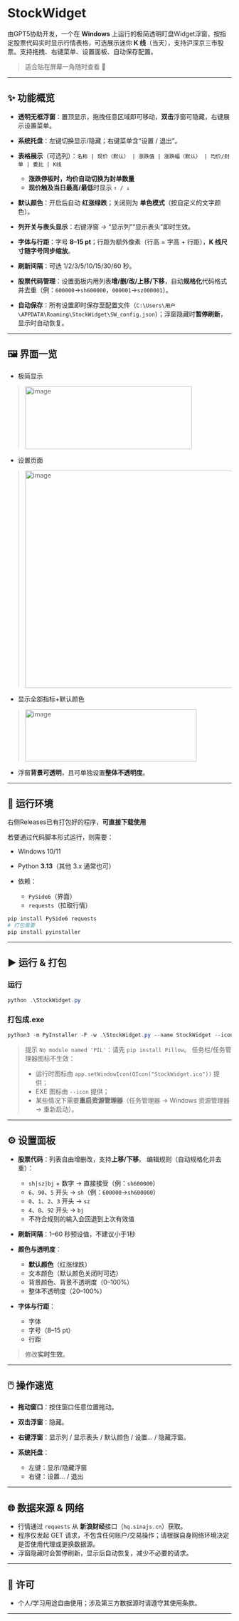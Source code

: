 # StockWidget

由GPT5协助开发，一个在 **Windows** 上运行的极简透明盯盘Widget浮窗，按指定股票代码实时显示行情表格，可选展示迷你 **K 线**（当天），支持沪深京三市股票。支持拖拽、右键菜单、设置面板、自动保存配置。

> 适合贴在屏幕一角随时查看 👀

---

## ✨ 功能概览

* **透明无框浮窗**：置顶显示，拖拽任意区域即可移动，**双击**浮窗可隐藏，右键展示设置菜单。
* **系统托盘**：左键切换显示/隐藏；右键菜单含“设置 / 退出”。
* **表格展示**（可选列）：`名称 | 现价（默认） | 涨跌值 | 涨跌幅（默认） | 均价/封单 | 委比 | K线`

  * **涨跌停板时，均价自动切换为封单数量**
  * **现价触及当日最高/最低**时显示 `↑ / ↓`
* **默认颜色**：开启后自动 **红涨绿跌**；关闭则为 **单色模式**（按自定义的文字颜色）。
* **列开关与表头显示**：右键浮窗 → “显示列”“显示表头”即时生效。
* **字体与行距**：字号 **8–15 pt**；行距为额外像素（行高 = 字高 + 行距），**K 线尺寸随字号同步缩放**。
* **刷新间隔**：可选 1/2/3/5/10/15/30/60 秒。
* **股票代码管理**：设置面板内用列表**增/删/改/上移/下移**，自动**规格化**代码格式并去重（例：`600000`→`sh600000`，`000001`→`sz000001`）。
* **自动保存**：所有设置即时保存至配置文件（`C:\Users\用户\APPDATA\Roaming\StockWidget\SW_config.json`）；浮窗隐藏时**暂停刷新**，显示时自动恢复。

---

## 🖼️ 界面一览

* 极简显示
> <img width="375" height="141" alt="image" src="https://github.com/user-attachments/assets/e3629ada-5a07-495a-a263-d1479a74a1df" />
* 设置页面
> <img width="782" height="488" alt="image" src="https://github.com/user-attachments/assets/e0a97961-045a-4e6f-bac8-357756a0c018" />
* 显示全部指标+默认颜色
> <img width="385" height="117" alt="image" src="https://github.com/user-attachments/assets/e82c38e2-1fe6-4b97-b915-4f2240d2a7bd" />


* 浮窗**背景可透明**，且可单独设置**整体不透明度**。

---

## 🧰 运行环境

右侧Releases已有打包好的程序，**可直接下载使用**

若要通过代码脚本形式运行，则需要：
* Windows 10/11
* Python **3.13**（其他 3.x 通常也可）
* 依赖：

  * `PySide6`（界面）
  * `requests`（拉取行情）

```powershell
pip install PySide6 requests
# 打包需要
pip install pyinstaller
```

---

## ▶️ 运行 & 打包

### 运行

```powershell
python .\StockWidget.py
```

### 打包成.exe

```powershell
python3 -m PyInstaller -F -w .\StockWidget.py --name StockWidget --icon .\StockWidget.ico --add-data ".\StockWidget.ico;."
```

> 提示 `No module named 'PIL'`：请先 `pip install Pillow`。
> 任务栏/任务管理器图标不生效：
>
> * 运行时图标由 `app.setWindowIcon(QIcon("StockWidget.ico"))` 提供；
> * EXE 图标由 `--icon` 提供；
> * 某些情况下需要**重启资源管理器**（任务管理器 → Windows 资源管理器 → 重新启动）。

---

## ⚙️ 设置面板

* **股票代码**：列表自由增删改，支持**上移/下移**。
  编辑规则（自动规格化并去重）：

  * `sh|sz|bj` + 数字 → 直接接受（例：`sh600000`）
  * `6`、`90`、`5` 开头 → `sh`（例：`600000`→`sh600000`）
  * `0`、`1`、`2`、`3` 开头 → `sz`
  * `4`、`8`、`92` 开头 → `bj`
  * 不符合规则的输入会回退到上次有效值
* **刷新间隔**：1–60 秒预设值，不建议小于1秒
* **颜色与透明度**：

  * **默认颜色**（红涨绿跌）
  * 文本颜色（默认颜色关闭时可选）
  * 背景颜色、背景不透明度（0–100%）
  * 整体不透明度（20–100%）
* **字体与行距**：

  * 字体
  * 字号（8–15 pt）
  * 行距

> 修改**实时生效**。

---

## 🖱️ 操作速览

* **拖动窗口**：按住窗口任意位置拖动。
* **双击浮窗**：隐藏。
* **右键浮窗**：显示列 / 显示表头 / 默认颜色 / 设置… / 隐藏浮窗。
* **系统托盘**：

  * 左键：显示/隐藏浮窗
  * 右键：设置… / 退出

---

## 🌐 数据来源 & 网络

* 行情通过 `requests` 从 **新浪财经**接口（`hq.sinajs.cn`）获取。
* 程序仅发起 GET 请求，不包含任何账户/交易操作；请根据自身网络环境决定是否使用代理或更换数据源。
* 浮窗隐藏时会暂停刷新，显示后自动恢复，减少不必要的请求。

---

## 📜 许可

* 个人/学习用途自由使用；涉及第三方数据源时请遵守其使用条款。

---
